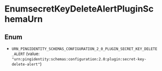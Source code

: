 

# EnumsecretKeyDeleteAlertPluginSchemaUrn

## Enum


* `URN_PINGIDENTITY_SCHEMAS_CONFIGURATION_2_0_PLUGIN_SECRET_KEY_DELETE_ALERT` (value: `"urn:pingidentity:schemas:configuration:2.0:plugin:secret-key-delete-alert"`)



